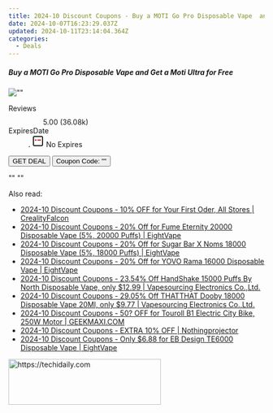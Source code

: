 ```yaml
---
title: 2024-10 Discount Coupons - Buy a MOTI Go Pro Disposable Vape  and Get a Moti Ultra for Free | EightVape
date: 2024-10-07T16:23:29.037Z
updated: 2024-10-11T23:14:04.364Z
categories:
  - Deals
---
```


<div class="max-w-4xl mx-auto grid grid-cols-1 lg:max-w-5xl lg:gap-x-20 lg:grid-cols-2">
  <div class="relative p-3 col-start-1 row-start-1 flex flex-col-reverse rounded-lg bg-gradient-to-t from-black/75 via-black/0 sm:bg-none sm:row-start-2 sm:p-0 lg:row-start-1">
    <h5 class="mt-1 text-lg font-semibold text-white sm:text-slate-900 md:text-2xl dark:sm:text-white">Buy a MOTI Go Pro Disposable Vape  and Get a Moti Ultra for Free</h5>
  </div>
  
  <div class="col-start-1 col-end-3 row-start-1 grid gap-4 sm:mb-6 sm:grid-cols-4 lg:col-start-2 lg:row-span-6 lg:row-end-6 lg:mb-0 lg:gap-6">
      <img src="&quot;https://static.shareasale.com/image/59344/deal/MOTI-Go-Pro-Disposable-Vape.png&quot;" onClick="javascript:window.open(decodeURIComponent('%22https%3A%2F%2Fwww.shareasale.com%2Fu.cfm%3Fd%3D1228159%26m%3D59344%26u%3D4338022%22'), '_blank');void(0);" alt="&quot;&quot;" class="h-60 w-full rounded-lg object-cover sm:col-span-2 sm:h-52 lg:col-span-full" loading="lazy" />
    
  </div>
  <dl class="row-start-2 mt-4 flex items-center text-xs font-medium sm:row-start-3 sm:mt-1 md:mt-2.5 lg:row-start-2">
    <dt class="sr-only">Reviews</dt>
    <dd class="flex items-center text-indigo-600 dark:text-indigo-400">
      <svg width="24" height="24" fill="none" aria-hidden="true" class="mr-1 stroke-current dark:stroke-indigo-500">
        <path d="m12 5 2 5h5l-4 4 2.103 5L12 16l-5.103 3L9 14l-4-4h5l2-5Z" stroke-width="2" stroke-linecap="round" stroke-linejoin="round" />
      </svg>
      <span>5.00 <span class="font-normal text-slate-400">(36.08k)</span></span>
    </dd>
    <dt class="sr-only">ExpiresDate</dt>
    <dd class="flex items-center">
      <svg width="2" height="2" aria-hidden="true" fill="currentColor" class="mx-3 text-slate-300">
        <circle cx="1" cy="1" r="1" />
      </svg>
      <svg width="24" height="24" viewBox="0 0 24 24" fill="none" stroke="currentColor" stroke-width="2">
        <rect x="3" y="3" width="18" height="18" rx="2" fill="#fff" />
        <path d="M6 10L18 10" stroke="red" stroke-width="2" fill="none" />
        <path d="M10 6L10 18" stroke="#fff" stroke-width="2" fill="none" />
      </svg>
      No Expires    </dd>
  </dl>
  <div class="col-start-1 row-start-3 mt-4 self-center sm:col-start-2 sm:row-span-2 sm:row-start-2 sm:mt-0 lg:col-start-1 lg:row-start-3 lg:row-end-4 lg:mt-6">
    <button type="button" onClick="javascript:window.open(decodeURIComponent('%22https%3A%2F%2Fwww.shareasale.com%2Fu.cfm%3Fd%3D1228159%26m%3D59344%26u%3D4338022%22'), '_blank');void(0);" class="rounded-lg bg-red-600 px-3 py-2 text-sm font-medium leading-6 text-white">GET DEAL</button>
    <button type="button" onClick="javascript:window.open(decodeURIComponent('%22https%3A%2F%2Fwww.shareasale.com%2Fu.cfm%3Fd%3D1228159%26m%3D59344%26u%3D4338022%22'), '_blank');void(0);" class="border-dashed border-2 border-indigo-600 bg-green-100 text-sm leading-6 font-medium py-2 px-3 rounded-lg">Coupon Code: &quot;&quot;</button>
  </div>
  <p class="col-start-1 mt-4 text-sm leading-6 sm:col-span-2 lg:col-span-1 lg:row-start-4 lg:mt-6 dark:text-slate-400">
    "" 
""  </p>
</div>

<span class="atpl-alsoreadstyle">Also read:</span>
<div><ul>
<li><a href="https://coupons.techidaily.com/coupon-1112001-share-150021-sale/"><u>2024-10 Discount Coupons - 10% OFF for Your First Oder, All Stores | CrealityFalcon</u></a></li>
<li><a href="https://coupons.techidaily.com/coupon-1112238-share-59344-sale/"><u>2024-10 Discount Coupons - 20% Off for Fume Eternity 20000 Disposable Vape (5%, 20000 Puffs) | EightVape</u></a></li>
<li><a href="https://coupons.techidaily.com/coupon-1112241-share-59344-sale/"><u>2024-10 Discount Coupons - 20% Off for Sugar Bar X Noms 18000 Disposable Vape (5%, 18000 Puffs) | EightVape</u></a></li>
<li><a href="https://coupons.techidaily.com/coupon-1112235-share-59344-sale/"><u>2024-10 Discount Coupons - 20% Off for YOVO Rama 16000 Disposable Vape | EightVape</u></a></li>
<li><a href="https://coupons.techidaily.com/coupon-1112219-share-90958-sale/"><u>2024-10 Discount Coupons - 23.54% Off HandShake 15000 Puffs By North Disposable Vape, only $12.99 | Vapesourcing Electronics Co.,Ltd.</u></a></li>
<li><a href="https://coupons.techidaily.com/coupon-1112223-share-90958-sale/"><u>2024-10 Discount Coupons - 29.05% Off THATTHAT Dooby 18000 Disposable Vape 20Ml, only $9.77 | Vapesourcing Electronics Co.,Ltd.</u></a></li>
<li><a href="https://coupons.techidaily.com/coupon-1112328-share-77450-sale/"><u>2024-10 Discount Coupons - 50? OFF for Touroll B1 Electric City Bike, 250W Motor | GEEKMAXI.COM</u></a></li>
<li><a href="https://coupons.techidaily.com/coupon-1112261-share-152651-sale/"><u>2024-10 Discount Coupons - EXTRA 10% OFF | Nothingprojector</u></a></li>
<li><a href="https://coupons.techidaily.com/coupon-1112221-share-59344-sale/"><u>2024-10 Discount Coupons - Only $6.88 for EB Design TE6000 Disposable Vape | EightVape</u></a></li>
</ul></div>

<ins class="adsbygoogle"
      style="display:block"
      data-ad-client="ca-pub-7571918770474297"
      data-ad-slot="8358498916"
      data-ad-format="auto"
      data-full-width-responsive="true"></ins>
    

<!-- affiliate ads begin -->
<a href="https://aligracehair.sjv.io/c/5597632/1972679/19272" target="_top" id="1972679">
  <img src="//a.impactradius-go.com/display-ad/19272-1972679" border="0" alt="https://techidaily.com" width="300" height="90"/>
</a>
<img height="0" width="0" src="https://aligracehair.sjv.io/i/5597632/1972679/19272" style="position:absolute;visibility:hidden;" border="0" />
<!-- affiliate ads end -->

